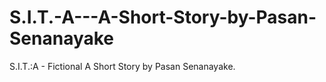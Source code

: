# S.I.T.-A---A-Short-Story-by-Pasan-Senanayake
S.I.T.:A - Fictional A Short Story by Pasan Senanayake.
